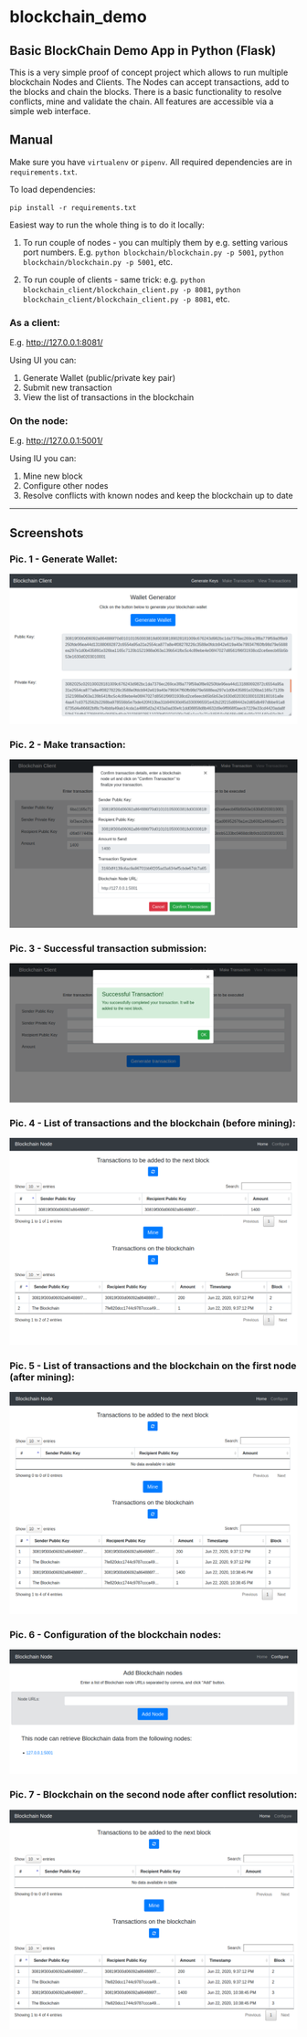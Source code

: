 # blockchain_demo

## Basic BlockChain Demo App in Python (Flask)

This is a very simple proof of concept project which allows to run multiple
blockchain Nodes and Clients. The Nodes can accept transactions, add to the
blocks and chain the blocks. There is a basic functionality to resolve
conflicts, mine and validate the chain. All features are accessible via
a simple web interface.

## Manual

Make sure you have `virtualenv` or `pipenv`. All required dependencies
are in `requirements.txt`. 

To load dependencies:

`pip install -r requirements.txt`

Easiest way to run the whole thing is to do it locally:

1. To run couple of nodes - you can multiply them by e.g. setting various port numbers.
E.g.
`python blockchain/blockchain.py -p 5001`, 
`python blockchain/blockchain.py -p 5001`, etc.

2. To run couple of clients - same trick:
e.g.
`python blockchain_client/blockchain_client.py -p 8081`,
`python blockchain_client/blockchain_client.py -p 8081`, etc.

### As a client:

E.g. http://127.0.0.1:8081/

Using UI you can:
1. Generate Wallet (public/private key pair)
2. Submit new transaction
3. View the list of transactions in the blockchain

### On the node:

E.g. http://127.0.0.1:5001/

Using IU you can:
1. Mine new block
2. Configure other nodes
3. Resolve conflicts with known nodes and keep the blockchain up to date

---

## Screenshots

### Pic. 1 - Generate Wallet:
![](screenshots/Selection_061.png?raw=true "Generate Wallet")

### Pic. 2 - Make transaction:
![](screenshots/Selection_062.png?raw=true "Title")

### Pic. 3 - Successful transaction submission:
![Alt text](screenshots/Selection_063.png?raw=true "Title")

### Pic. 4 - List of transactions and the blockchain (before mining):
![Alt text](screenshots/Selection_064.png?raw=true "Title")

### Pic. 5 - List of transactions and the blockchain on the first node (after mining):
![Alt text](screenshots/Selection_065.png?raw=true "Title")

### Pic. 6 - Configuration of the blockchain nodes:
![Alt text](screenshots/Selection_066.png?raw=true "Title")

### Pic. 7 - Blockchain on the second node after conflict resolution:
![Alt text](screenshots/Selection_067.png?raw=true "Title")
